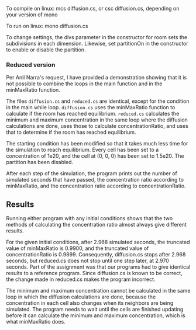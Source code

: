 To compile on linux: mcs diffusion.cs, or csc diffusion.cs, depending on your version of mono

To run on linux: mono diffusion.cs

To change settings, the divs parameter in the constructor for room sets the subdivisions in each dimension. Likewise, set partitionOn in the constructor to enable or disable the partition.

### Reduced version

Per Anil Narra's request, I have provided a demonstration showing that it is not possible to combine the loops in the main function and in the minMaxRatio function.

The files `diffusion.cs` and `reduced.cs` are identical, except for the condition in the main while loop. `diffusion.cs` uses the minMaxRatio function to calculate if the room has reached equilibrium. `reduced.cs` calculates the minimum and maximum concentration in the same loop where the diffusion calculations are done, uses those to calculate concentrationRatio, and uses that to determine if the room has reached equilibrium.

The starting condition has been modified so that it takes much less time for the simulation to reach equilibrium. Every cell has been set to a concentration of 1e20, and the cell at (0, 0, 0) has been set to 1.5e20. The partition has been disabled.

After each step of the simulation, the program prints out the number of simulated seconds that have passed, the concentration ratio according to minMaxRatio, and the concentration ratio according to concentrationRatio.

## Results

Running either program with any initial conditions shows that the two methods of calculating the concentration ratio almost always give different results.

For the given initial conditions, after 2.968 simulated seconds, the truncated value of minMaxRatio is 0.9900, and the truncated value of concentrationRatio is 0.9899. Consequently, diffusion.cs stops after 2.968 seconds, but reduced.cs does not stop until one step later, at 2.970 seconds. Part of the assignment was that our programs had to give identical results to a reference program. Since diffusion.cs is known to be correct, the change made in reduced.cs makes the program incorrect.

The minimum and maximum concentration cannot be calculated in the same loop in which the diffusion calculations are done, because the concentration in each cell also changes when its neighbors are being simulated. The program needs to wait until the cells are finished updating before it can calculate the minimum and maximum concentration, which is what minMaxRatio does.
